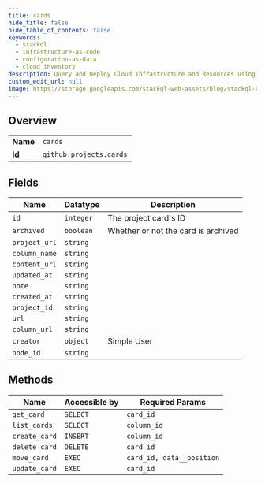 ```yaml
---
title: cards
hide_title: false
hide_table_of_contents: false
keywords:
  - stackql
  - infrastructure-as-code
  - configuration-as-data
  - cloud inventory
description: Query and Deploy Cloud Infrastructure and Resources using SQL
custom_edit_url: null
image: https://storage.googleapis.com/stackql-web-assets/blog/stackql-blog-post-featured-image.png
---
```

  
    

## Overview
<table><tbody>
<tr><td><b>Name</b></td><td><code>cards</code></td></tr>
<tr><td><b>Id</b></td><td><code>github.projects.cards</code></td></tr>
</tbody></table>

## Fields
| Name | Datatype | Description |
| ---- | -------- | ----------- |
| `id` | `integer` | The project card's ID |
| `archived` | `boolean` | Whether or not the card is archived |
| `project_url` | `string` |  |
| `column_name` | `string` |  |
| `content_url` | `string` |  |
| `updated_at` | `string` |  |
| `note` | `string` |  |
| `created_at` | `string` |  |
| `project_id` | `string` |  |
| `url` | `string` |  |
| `column_url` | `string` |  |
| `creator` | `object` | Simple User |
| `node_id` | `string` |  |
## Methods
| Name | Accessible by | Required Params |
| ---- | ------------- | --------------- |
| `get_card` | `SELECT` | `card_id` |
| `list_cards` | `SELECT` | `column_id` |
| `create_card` | `INSERT` | `column_id` |
| `delete_card` | `DELETE` | `card_id` |
| `move_card` | `EXEC` | `card_id, data__position` |
| `update_card` | `EXEC` | `card_id` |
